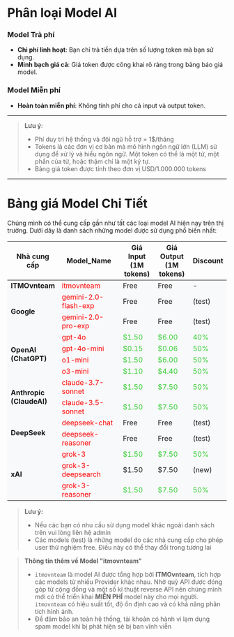 # Phân loại Model AI

### Model Trả phí

- **Chi phí linh hoạt**: Bạn chỉ trả tiền dựa trên số lượng token mà bạn sử dụng.
- **Minh bạch giá cả**: Giá token được công khai rõ ràng trong bảng báo giá model.

### Model Miễn phí

- **Hoàn toàn miễn phí**: Không tính phí cho cả input và output token.

---

> **Lưu ý**:
>
> - Phí duy trì hệ thống và đội ngũ hỗ trợ = 1$/tháng
> - Tokens là các đơn vị cơ bản mà mô hình ngôn ngữ lớn (LLM) sử dụng để xử lý và hiểu ngôn ngữ. Một token có thể là một từ, một phần của từ, hoặc thậm chí là một ký tự.
> - Bảng giá token được tính theo đơn vị USD/1.000.000 tokens

---

# Bảng giá Model Chi Tiết

Chúng mình có thể cung cấp gần như tất các loại model AI hiện nay trên thị trường. Dưới dây là danh sách những model được sử dụng phổ biến nhất:

<table>
    <colgroup>
        <col style="width: 15%">
        <col style="width: 45%">
        <col style="width: 20%">
        <col style="width: 20%">
    </colgroup>
    <thead>
        <tr>
            <th>Nhà cung cấp</th>
            <th>Model_Name</th>
            <th>Giá Input (1M tokens)</th>
            <th>Giá Output (1M tokens)</th>
            <th>Discount</th>
        </tr>
    </thead>
    <tbody>
        <!-- ITMOvnteam Models -->
        <tr style="background-color: #f8f9fa;">
            <td rowspan="1"><strong>ITMOvnteam</strong></td>
            <td><span style="color: red">itmovnteam</span></td>
            <td>Free</td>
            <td>Free</td>
            <td>-</td>
        </tr>
        <!-- Google Models -->
        <tr style="background-color: #f8f9fa;">
            <td rowspan="2"><strong>Google</strong></td>
            <td><span style="color: red">gemini-2.0-flash-exp</span></td>
            <td>Free</td>
            <td>Free</td>
            <td>(test)</td>
        </tr>
        <tr style="background-color: #f8f9fa;">
            <td><span style="color: red">gemini-2.0-pro-exp</span></td>
            <td>Free</td>
            <td>Free</td>
            <td>(test)</td>
        </tr>
        <!-- OpenAI Models -->
        <tr style="background-color: #f8f9fa;">
            <td rowspan="4"><strong>OpenAI (ChatGPT)</strong></td>
            <td><span style="color: red">gpt-4o</span></td>
            <td><span style="color: #32CD32;">$1.50</span></td>
            <td><span style="color: #32CD32;">$6.00</span></td>
            <td><span style="color: #32CD32;">40%</span></td>
        </tr>
        <tr style="background-color: #f8f9fa;">
            <td><span style="color: red">gpt-4o-mini</span></td>
            <td><span style="color: #32CD32;">$0.15</span></td>
            <td><span style="color: #32CD32;">$0.06</span></td>
            <td><span style="color: #32CD32;">50%</span></td>
        </tr>
        <tr style="background-color: #f8f9fa;">
            <td><span style="color: red">o1-mini</span></td>
            <td><span style="color: #32CD32;">$1.50</span></td>
            <td><span style="color: #32CD32;">$6.00</span></td>
            <td><span style="color: #32CD32;">50%</span></td>
        </tr>
        <tr style="background-color: #f8f9fa;">
            <td><span style="color: red">o3-mini</span></td>
            <td><span style="color: #32CD32;">$1.10</span></td>
            <td><span style="color: #32CD32;">$4.40</span></td>
            <td><span style="color: #32CD32;">50%</span></td>
        </tr>
        <!-- Anthropic Models -->
        <tr style="background-color: #f8f9fa;">
            <td rowspan="2"><strong>Anthropic (ClaudeAI)</strong></td>
            <td><span style="color: red">claude-3.7-sonnet</span></td>
            <td><span style="color: #32CD32;">$1.50</span></td>
            <td><span style="color: #32CD32;">$7.50</span></td>
            <td><span style="color: #32CD32;">50%</span></td>
        </tr>
        <tr style="background-color: #f8f9fa;">
            <td><span style="color: red">claude-3.5-sonnet</span></td>
            <td><span style="color: #32CD32;">$1.50</span></td>
            <td><span style="color: #32CD32;">$7.50</span></td>
            <td><span style="color: #32CD32;">50%</span></td>
        </tr>
        <!-- Deepseek Models -->
        <tr style="background-color: #f8f9fa;">
            <td rowspan="2"><strong>DeepSeek</strong></td>
            <td><span style="color: red">deepseek-chat</span></td>
            <td>Free</td>
            <td>Free</td>
            <td>(test)</td>
        </tr>
        <tr style="background-color: #f8f9fa;">
            <td><span style="color: red">deepseek-reasoner</span></td>
            <td>Free</td>
            <td>Free</td>
            <td>(test)</td>
        </tr>
        <!-- Grok Models -->
        <tr style="background-color: #f8f9fa;">
            <td rowspan="3"><strong>xAI</strong></td>
            <td><span style="color: red">grok-3</span></td>
            <td><span style="color: #32CD32;">$1.50</span></td>
            <td><span style="color: #32CD32;">$7.50</span></td>
            <td><span style="color: #32CD32;">50%</span></td>
        </tr>
        <tr style="background-color: #f8f9fa;">
            <td><span style="color: red">grok-3-deepsearch</span></td>
            <td><span>$1.50</span></td>
            <td><span>$7.50</span></td>
            <td>(new)</td>
        </tr>
            <tr style="background-color: #f8f9fa;">
            <td><span style="color: red">grok-3-reasoner</span></td>
            <td><span style="color: #32CD32;">$1.50</span></td>
            <td><span style="color: #32CD32;">$7.50</span></td>
            <td><span style="color: #32CD32;">50%</span></td>
        </tr>
    </tbody>

</table>

> **Lưu ý:**
>
> - Nếu các bạn có nhu cầu sử dụng model khác ngoài danh sách trên vui lòng liên hệ admin
> - Các models (test) là những model do các nhà cung cấp cho phép user thử nghiệm free. Điều này có thể thay đổi trong tương lai

> **Thông tin thêm về Model "itmovnteam"**
>
> - `itmovnteam` là model AI được tổng hợp bởi **ITMOvnteam**, tích hợp các models từ nhiều Provider khác nhau. Nhờ quỹ API được đóng góp từ cộng đồng và một số kĩ thuật reverse API nên chúng mình mới có thể triển khai **MIỄN PHÍ** model này cho mọi người. `itmovnteam` có hiệu suất tốt, độ ổn định cao và có khả năng phân tích hình ảnh.
> - Để đảm bảo an toàn hệ thống, tài khoản có hành vi lạm dụng spam model khi bị phát hiện sẽ bị ban vĩnh viễn
